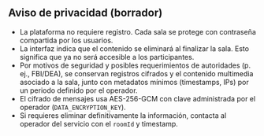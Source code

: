 ## Aviso de privacidad (borrador)

- La plataforma no requiere registro. Cada sala se protege con contraseña compartida por los usuarios.
- La interfaz indica que el contenido se eliminará al finalizar la sala. Esto significa que ya no será accesible a los participantes.
- Por motivos de seguridad y posibles requerimientos de autoridades (p. ej., FBI/DEA), se conservan registros cifrados y el contenido multimedia asociado a la sala, junto con metadatos mínimos (timestamps, IPs) por un periodo definido por el operador.
- El cifrado de mensajes usa AES-256-GCM con clave administrada por el operador (`DATA_ENCRYPTION_KEY`).
- Si requieres eliminar definitivamente la información, contacta al operador del servicio con el `roomId` y timestamp.



